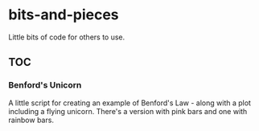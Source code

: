 # bits-and-pieces
Little bits of code for others to use.

## TOC
### Benford's Unicorn
A little script for creating an example of Benford's Law - along with a plot including a flying unicorn. There's a version with pink bars and one with rainbow bars.

